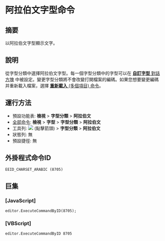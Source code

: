 # 阿拉伯文字型命令

## 摘要

以阿拉伯文字型顯示文字。

## 說明

從字型分類中選擇阿拉伯文字型。每一個字型分類中的字型可以在 [**自訂字型** 對話方塊](../../dlg/properties/font/index) 中被設定。變更字型分類將不會改變打開檔案的編碼。如果您想要變更編碼并重新載入檔案，選擇 [**重新載入** (多個項目) 命令](../file/file_reload_defined)。

## 運行方法

- 預設功能表: **檢視** \> **字型分類** \> **阿拉伯文**
- [全部命令](../tools/all_commands): **檢視** \> **字型** >
**字型分類** \> **阿拉伯文**
- 工具列: ![](../../images/fontpopup..png) (點擊箭頭) \> **字型分類** \> **阿拉伯文**
- 狀態列: 無
- 預設捷徑: 無

## 外掛程式命令ID

```
EEID_CHARSET_ARABIC (8705)
```

## 巨集

### \[JavaScript\]

```
editor.ExecuteCommandByID(8705);
```

### \[VBScript\]

```
editor.ExecuteCommandByID 8705
```
